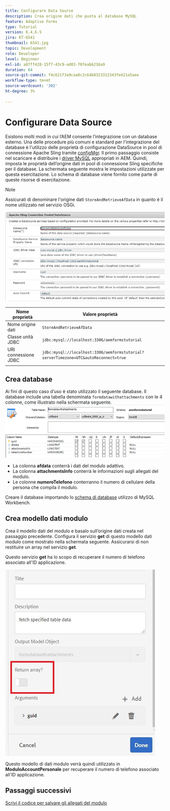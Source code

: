 ```yaml
---
title: Configurare Data Source
description: Crea origine dati che punta al database MySQL
feature: Adaptive Forms
type: Tutorial
version: 6.4,6.5
jira: KT-6541
thumbnail: 6541.jpg
topic: Development
role: Developer
level: Beginner
exl-id: a87ff428-15f7-43c9-ad03-707eab6216a9
duration: 64
source-git-commit: f4c621f3a9caa8c2c64b8323312343fe421a5aee
workflow-type: tm+mt
source-wordcount: '302'
ht-degree: 3%

---
```


# Configurare Data Source

Esistono molti modi in cui l’AEM consente l’integrazione con un database esterno. Una delle procedure più comuni e standard per l&#39;integrazione del database è l&#39;utilizzo delle proprietà di configurazione DataSource in pool di connessione Apache Sling tramite [configMgr](http://localhost:4502/system/console/configMgr).
Il primo passaggio consiste nel scaricare e distribuire i [driver MySQL](https://mvnrepository.com/artifact/mysql/mysql-connector-java) appropriati in AEM.
Quindi, imposta le proprietà dell’origine dati in pool di connessione Sling specifiche per il database. La schermata seguente mostra le impostazioni utilizzate per questa esercitazione. Lo schema di database viene fornito come parte di queste risorse di esercitazione.

>[!NOTE]
>Assicurati di denominare l&#39;origine dati `StoreAndRetrieveAfData` in quanto è il nome utilizzato nel servizio OSGi.


![origine dati](assets/data-source.JPG)

| Nome proprietà | Valore proprietà |   |
|---------------------|------------------------------------------------------------------------------------|---|
| Nome origine dati | `StoreAndRetrieveAfData` |   |
| Classe unità JDBC | `jdbc:mysql://localhost:3306/aemformstutorial` |   |
| URI connessione JDBC | `jdbc:mysql://localhost:3306/aemformstutorial?serverTimezone=UTC&autoReconnect=true` |   |
|                     |                                                                                    |   |


## Crea database


Ai fini di questo caso d’uso è stato utilizzato il seguente database. Il database include una tabella denominata `formdatawithattachments` con le 4 colonne, come illustrato nella schermata seguente.
![database](assets/table-schema.JPG)

* La colonna **afdata** conterrà i dati del modulo adattivo.
* La colonna **attachmentsInfo** conterrà le informazioni sugli allegati del modulo.
* Le colonne **numeroTelefono** conterranno il numero di cellulare della persona che compila il modulo.

Creare il database importando lo [schema di database](assets/data-base-schema.sql)
utilizzo di MySQL Workbench.

## Crea modello dati modulo

Crea il modello dati del modulo e basalo sull’origine dati creata nel passaggio precedente.
Configura il servizio **get** di questo modello dati modulo come mostrato nella schermata seguente.
Assicurarsi di non restituire un array nel servizio **get**.

Questo servizio **get** ha lo scopo di recuperare il numero di telefono associato all&#39;ID applicazione.

![get-service](assets/get-service.JPG)

Questo modello di dati modulo verrà quindi utilizzato in **ModuloAccountPersonale** per recuperare il numero di telefono associato all&#39;ID applicazione.

## Passaggi successivi

[Scrivi il codice per salvare gli allegati del modulo](./store-form-attachments.md)
